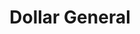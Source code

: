 ---
title: "Dollar General"
url: /gladstone/dollar-general-north-oak-trafficway/
shop: variety store
---